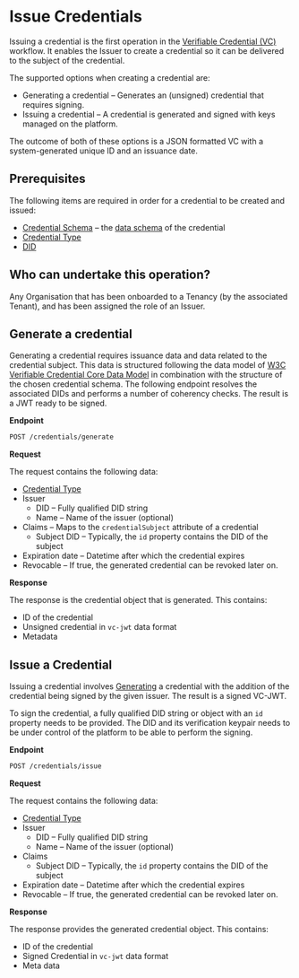 # Issue Credentials

Issuing a credential is the first operation in the [Verifiable Credential (VC)](https://www.w3.org/TR/vc-data-model/#lifecycle-details) workflow. It enables the Issuer to create a credential so it can be delivered to the subject of the credential.

The supported options when creating a credential are:
* Generating a credential – Generates an (unsigned) credential that requires signing.
* Issuing a credential – A credential is generated and signed with keys managed on the platform.

The outcome of both of these options is a JSON formatted VC with a system-generated unique ID and an issuance date.

## Prerequisites

The following items are required in order for a credential to be created and issued:

* [Credential Schema](credential-schemas.md) – the [data schema](https://www.w3.org/TR/vc-data-model/#data-schemas) of the credential
* [Credential Type](credential-types.md)
* [DID](../dids/did-methods.md)

## Who can undertake this operation?

Any Organisation that has been onboarded to a Tenancy (by the associated Tenant), and has been assigned the role of an Issuer.

## Generate a credential

Generating a credential requires issuance data and data related to the credential subject. This data is structured following the data model of [W3C Verifiable Credential Core Data Model](https://www.w3.org/TR/vc-data-model/#core-data-model) in combination with the structure of the chosen credential schema. The following endpoint resolves the associated DIDs and performs a number of coherency checks. The result is a JWT ready to be signed.

**Endpoint**

```bash
POST /credentials/generate
```

**Request**

The request contains the following data:
* [Credential Type](credential-types.md)
* Issuer
  * DID – Fully qualified DID string
  * Name – Name of the issuer (optional)
* Claims – Maps to the `credentialSubject` attribute of a credential
  * Subject DID – Typically, the `id` property contains the DID of the subject
* Expiration date – Datetime after which the credential expires
* Revocable – If true, the generated credential can be revoked later on.

**Response**

The response is the credential object that is generated. This contains:
* ID of the credential
* Unsigned credential in `vc-jwt` data format
* Metadata

## Issue a Credential

Issuing a credential involves [Generating](#generate-credential) a credential with the addition of the credential being signed by the given issuer. The result is a signed VC-JWT.

To sign the credential, a fully qualified DID string or object with an `id` property needs to be provided. The DID and its verification keypair needs to be under control of the platform to be able to perform the signing.

**Endpoint**

```bash
POST /credentials/issue
```

**Request**

The request contains the following data:
* [Credential Type](credential-types.md)
* Issuer
  * DID – Fully qualified DID string
  * Name – Name of the issuer (optional)
* Claims
  * Subject DID – Typically, the `id` property contains the DID of the subject
* Expiration date – Datetime after which the credential expires
* Revocable – If true, the generated credential can be revoked later on.

**Response**

The response provides the generated credential object. This contains:
* ID of the credential
* Signed Credential in `vc-jwt` data format
* Meta data
